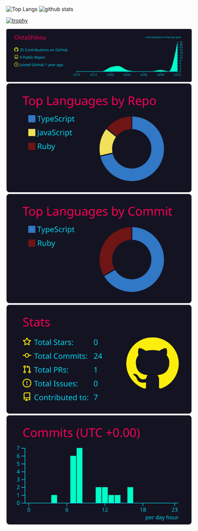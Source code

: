 <p> 
  <img alt="Top Langs" height="150px" src="https://github-readme-stats.vercel.app/api/top-langs/?username=OotaShikou&layout=compact&count_private=true&show_icons=true&theme=onedark" />
  <img alt="github stats" height="150px" src="https://github-readme-stats.vercel.app/api?username=OotaShikou&count_private=true&show_icons=true&show_icons=true&theme=onedark" />
</p>

[![trophy](https://github-profile-trophy.vercel.app/?username=OotaShikou&theme=onedark&column=7)](https://github.com/ryo-ma/github-profile-trophy)

[![](https://raw.githubusercontent.com/OotaShikou/Ootashikou/main/profile-summary-card-output/2077/0-profile-details.svg)](https://github.com/vn7n24fzkq/github-profile-summary-cards)
[![](https://raw.githubusercontent.com/OotaShikou/Ootashikou/main/profile-summary-card-output/2077/1-repos-per-language.svg)](https://github.com/vn7n24fzkq/github-profile-summary-cards) [![](https://raw.githubusercontent.com/OotaShikou/Ootashikou/main/profile-summary-card-output/2077/2-most-commit-language.svg)](https://github.com/vn7n24fzkq/github-profile-summary-cards)
[![](https://raw.githubusercontent.com/OotaShikou/Ootashikou/main/profile-summary-card-output/2077/3-stats.svg)](https://github.com/vn7n24fzkq/github-profile-summary-cards) [![](https://raw.githubusercontent.com/OotaShikou/Ootashikou/main/profile-summary-card-output/2077/4-productive-time.svg)](https://github.com/vn7n24fzkq/github-profile-summary-cards)
